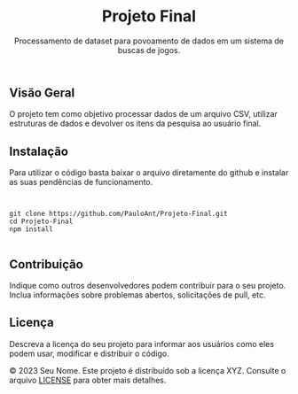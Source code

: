 <!DOCTYPE html>
<html lang="pt-br">
<head>
  <meta charset="UTF-8">
  <meta name="viewport" content="width=device-width, initial-scale=1.0">
</head>
<body>

  <header>
    <h1>Projeto Final</h1>
    <p>Processamento de dataset para povoamento de dados em um sistema de buscas de jogos.</p>
  </header>

  <section>
    <h2>Visão Geral</h2>
    <p>
      O projeto tem como objetivo processar dados de um arquivo CSV, utilizar estruturas de dados e devolver os itens da pesquisa ao usuário final.
    </p>
  </section>

  <section>
    <h2>Instalação</h2>
    <p>
      Para utilizar o código basta baixar o arquivo diretamente do github e instalar as suas pendências de funcionamento.
    </p>
    <code>
    <!-- Exemplo de código de instalação -->
git clone https://github.com/PauloAnt/Projeto-Final.git
cd Projeto-Final
npm install
    </code>
  </section>

  <section>
    <h2>Contribuição</h2>
    <p>
      Indique como outros desenvolvedores podem contribuir para o seu projeto. Inclua informações sobre problemas abertos, solicitações de pull, etc.
    </p>
  </section>

  <section>
    <h2>Licença</h2>
    <p>
      Descreva a licença do seu projeto para informar aos usuários como eles podem usar, modificar e distribuir o código.
    </p>
  </section>

  <footer>
    <p>
      &copy; 2023 Seu Nome. Este projeto é distribuído sob a licença XYZ. Consulte o arquivo <a href="LICENSE">LICENSE</a> para obter mais detalhes.
    </p>
  </footer>

</body>
</html>
